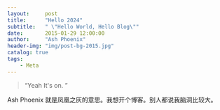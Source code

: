 ```yaml
---
layout:     post
title:      "Hello 2024"
subtitle:   " \"Hello World, Hello Blog\""
date:       2015-01-29 12:00:00
author:     "Ash Phoenix"
header-img: "img/post-bg-2015.jpg"
catalog: true
tags:
    - Meta
---
```


> “Yeah It's on. ”

Ash Phoenix 就是凤凰之灰的意思。我想开个博客。别人都说我脑洞比较大。


